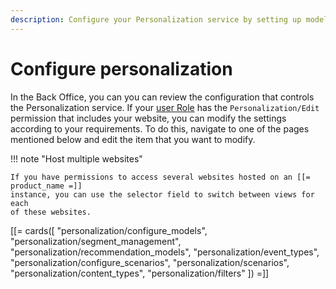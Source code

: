 ```yaml
---
description: Configure your Personalization service by setting up models and scenarios which define which Content items are recommended.
---
```


# Configure personalization

In the Back Office, you can you can review the configuration that controls 
the Personalization service.
If your [user Role](../permission_management/permissions_and_users.md) has 
the `Personalization/Edit` permission that includes your website, you can modify 
the settings according to your requirements.
To do this, navigate to one of the pages mentioned below and edit the item that you want to modify.

!!! note "Host multiple websites"

    If you have permissions to access several websites hosted on an [[= product_name =]] 
    instance, you can use the selector field to switch between views for each 
    of these websites.

[[= cards([
    "personalization/configure_models",
    "personalization/segment_management",
    "personalization/recommendation_models",
    "personalization/event_types",
    "personalization/configure_scenarios",
    "personalization/scenarios",
    "personalization/content_types",
    "personalization/filters"
]) =]]

